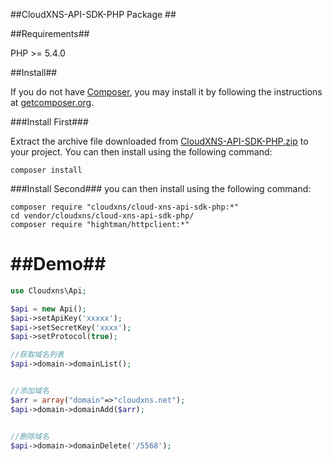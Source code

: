 ##CloudXNS-API-SDK-PHP Package ##


##Requirements##

PHP >= 5.4.0

##Install##

If you do not have [Composer](https://getcomposer.org/), you may install it by following the instructions at [getcomposer.org](https://getcomposer.org/doc/00-intro.md#installation-nix).

###Install First###

Extract the archive file downloaded from [CloudXNS-API-SDK-PHP.zip](https://github.com/CloudXNS/CloudXNS-API-SDK-PHP/archive/master.zip) to your project.
You can then install using the following command:
```shell
composer install
```

###Install Second###
you can then install using the following command:
```shell
composer require "cloudxns/cloud-xns-api-sdk-php:*"
cd vendor/cloudxns/cloud-xns-api-sdk-php/
composer require "hightman/httpclient:*"
```

##Demo##
==================================================
```php
use Cloudxns\Api;

$api = new Api();
$api->setApiKey('xxxxx');
$api->setSecretKey('xxxx');
$api->setProtocol(true);

//获取域名列表
$api->domain->domainList();


//添加域名
$arr = array("domain"=>"cloudxns.net");
$api->domain->domainAdd($arr);


//删除域名
$api->domain->domainDelete('/5568');
```
